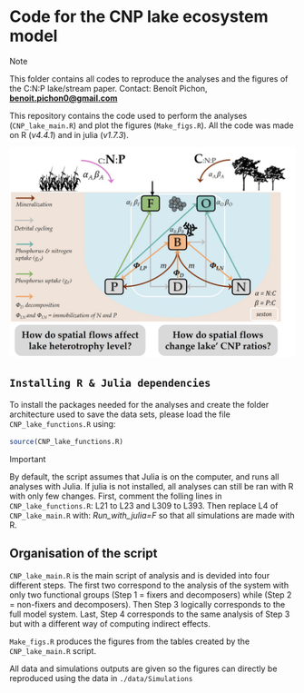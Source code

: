 # Code for the CNP lake ecosystem model

> [!NOTE]
> This folder contains all codes to reproduce the analyses and the figures of the C:N:P lake/stream paper.
> Contact: Benoît Pichon, **benoit.pichon0@gmail.com**


This repository contains the code used to perform the analyses (`CNP_lake_main.R`) and plot the figures (`Make_figs.R`).
All the code was made on R (*v4.4.1*) and in julia (*v1.7.3*).

<p align="center">
    <img src="https://github.com/bpichon0/CNP_scaling_ecosystems/blob/master/Figures/Fig_model_lake.jpg" width="800">
</p>

## `Installing R & Julia dependencies`

To install the packages needed for the analyses and create the folder architecture used to save the data sets, please load the file `CNP_lake_functions.R` using: 

```R
source(CNP_lake_functions.R)
```

> [!IMPORTANT]  
> By default, the script assumes that Julia is on the computer, and runs all analyses with Julia.
> If julia is not installed, all analyses can still be ran with R with only few changes.
> First, comment the folling lines in `CNP_lake_functions.R`: L21 to L23 and L309 to L393.
> Then replace L4 of `CNP_lake_main.R` with: *Run_with_julia=F* so that all simulations are made with R.

## Organisation of the script

`CNP_lake_main.R` is the main script of analysis and is devided into four different steps.
 The first two correspond to the analysis of the system with only two functional groups (Step 1 = fixers and decomposers) while (Step 2 = non-fixers and decomposers). Then Step 3 logically corresponds to the full model system. Last, Step 4 corresponds to the same analysis of Step 3 but with a different way of computing indirect effects.

`Make_figs.R` produces the figures from the tables created by the `CNP_lake_main.R` script.

All data and simulations outputs are given so the figures can directly be reproduced using the data in `./data/Simulations`




